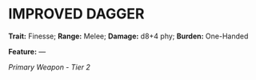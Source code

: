 ﻿# IMPROVED DAGGER

**Trait:** Finesse; **Range:** Melee; **Damage:** d8+4 phy; **Burden:** One-Handed

**Feature:** —

*Primary Weapon - Tier 2*
